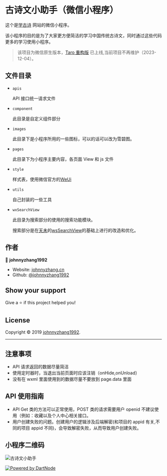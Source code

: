 # 古诗文小助手（微信小程序）

这个是[学古诗](https://xuegushi.com) 网站的微信小程序。

该小程序的目的是为了大家更方便简洁的学习中国传统古诗文，同时通过这些代码更多的学习使用小程序。

> 该项目为微信原生版本，[Taro 重构版](https://github.com/johnnyzhang1992/gushiTaro) 已上线,当前项目不再维护（2023-12-04）。

## 文件目录

- `apis`

  API 接口统一请求文件

- `component`

  此目录是自定义组件部分

- `images`

  此目录下是小程序所用的一些图标，可以的话可以改为雪碧图。

- `pages`

  此目录下为小程序主要内容，各页面 View 和 js 文件

- `style`

  样式表，使用微信官方的[WeUi](https://weui.io)

- `utils`

  自己封装的一些工具

- `wxSearchView`

  此目录为搜索部分的使用的搜索功能模块。

  搜索部分是在[天未](https://github.com/mindawei)的[wsSearchView](https://github.com/mindawei/wsSearchView)的基础上进行的改造和优化。

## 作者

👤 **johnnyzhang1992**

- Website: [johnnyzhang.cn](https://xuegushi.com)
- Github: [@johnnyzhang1992](https://github.com/johnnyzhang1992)

## Show your support

Give a ⭐️ if this project helped you!

## License

Copyright © 2019 [johnnyzhang1992](https://github.com/johnnyzhang1992).

---

## 注意事项

- API 请求返回的数据尽量简洁
- 使用定时器时，当退出当前页面时应该注销（onHide,onUnload）
- 没有在 wxml 里面使用到的数据尽量不要放到 page.data 里面

## API 使用指南

- API Get 类的方法可以正常使用，POST 类的请求需要用户 openid 不建议使用（例如：收藏以及个人中心相关接口。
- 用户创建失败的问题。创建用户的逻辑涉及后端解密(和项目的 appid 有关,不同的项目 appid 不同)，会导致解密失败，从而导致用户创建失败。

## 小程序二维码

![古诗文小助手](./images/xcx.jpg)

[![Powered by DartNode](https://dartnode.com/branding/DN-Open-Source-sm.png)](https://dartnode.com "Powered by DartNode - Free VPS for Open Source")
